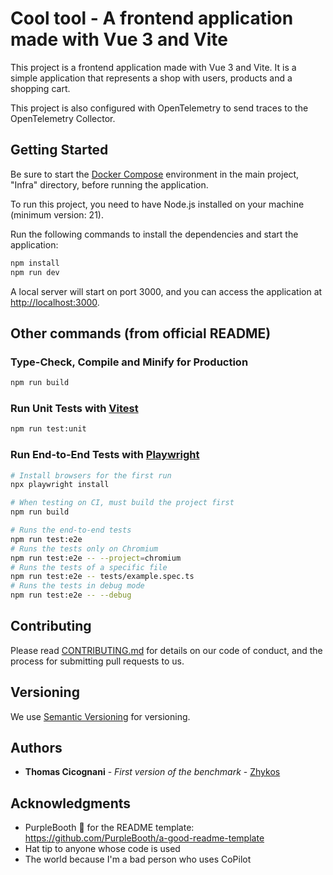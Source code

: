 # Cool tool - A frontend application made with Vue 3 and Vite

This project is a frontend application made with Vue 3 and Vite.
It is a simple application that represents a shop with users, products and a shopping cart.

This project is also configured with OpenTelemetry to send traces to the OpenTelemetry Collector.

## Getting Started

Be sure to start the [Docker Compose](../Infra/docker-compose.yml) environment in the main project, "Infra" directory, before running the application.

To run this project, you need to have Node.js installed on your machine (minimum version: 21).

Run the following commands to install the dependencies and start the application:

```bash
npm install
npm run dev
```

A local server will start on port 3000, and you can access the application at [http://localhost:3000](http://localhost:3000).

## Other commands (from official README)

### Type-Check, Compile and Minify for Production

```sh
npm run build
```

### Run Unit Tests with [Vitest](https://vitest.dev/)

```sh
npm run test:unit
```

### Run End-to-End Tests with [Playwright](https://playwright.dev)

```sh
# Install browsers for the first run
npx playwright install

# When testing on CI, must build the project first
npm run build

# Runs the end-to-end tests
npm run test:e2e
# Runs the tests only on Chromium
npm run test:e2e -- --project=chromium
# Runs the tests of a specific file
npm run test:e2e -- tests/example.spec.ts
# Runs the tests in debug mode
npm run test:e2e -- --debug
```

## Contributing

Please read [CONTRIBUTING.md](../CONTRIBUTING.md) for details on our code
of conduct, and the process for submitting pull requests to us.

## Versioning

We use [Semantic Versioning](http://semver.org/) for versioning.

## Authors

- **Thomas Cicognani** - *First version of the benchmark* -
  [Zhykos](https://github.com/Zhykos)

## Acknowledgments

- PurpleBooth 🖤 for the README template: https://github.com/PurpleBooth/a-good-readme-template
- Hat tip to anyone whose code is used
- The world because I'm a bad person who uses CoPilot
